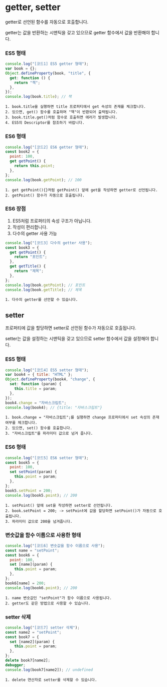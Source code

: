 # getter, setter

getter로 선언된 함수를 자동으로 호출합니다.

getter는 값을 반환하는 시맨틱을 갖고 있으므로 getter 함수에서 값을 반환해야 합니다.

### ES5 형태

```js
console.log("[코드1] ES5 getter 형태");
var book = {};
Object.defineProperty(book, "title", {
  get: function () {
    return "책";
  },
});
console.log(book.title); // 책
```

    1. book.title을 실행하면 title 프로퍼티에서 get 속성의 존재를 체크합니다.
    2. 있으면, get() 함수를 호출하며 "책"이 반환되어 출력됩니다.
    3. book.title.get()처럼 함수로 호출하면 에러가 발생합니다.
    4. ES5의 Descriptor를 참조하기 바랍니다.

### ES6 형태

```js
console.log("[코드2] ES6 getter 형태");
const book2 = {
  point: 100,
  get getPoint() {
    return this.point;
  },
};
console.log(book.getPoint); // 100
```

    1. get getPoint(){}처럼 getPoint() 앞에 get을 작성하면 getter로 선언됩니다.
    2. getPoint() 함수가 자동으로 호출됩니다.

### ES6 장점

1. ES5처럼 프로퍼티의 속성 구조가 아닙니다.
2. 작성이 편리합니다.
3. 다수의 getter 사용 가능

```js
console.log("[코드3] 다수의 getter 사용");
const book3 = {
  get getPoint() {
    return "포인트";
  },
  get getTitle() {
    return "제목";
  },
};
console.log(book.getPoint); // 포인트
console.log(book.getTitle); // 제목
```

    1. 다수의 getter를 선언할 수 있습니다.

## setter

프로퍼티에 값을 할당하면 setter로 선언된 함수가 자동으로 호출됩니다.

setter는 값을 설정하는 시맨틱을 갖고 있으므로 setter 함수에서 값을 설정해야 합니다.

### ES5 형태

```js
console.log("[코드4] ES5 setter 형태");
var book4 = { title: "HTML" };
Object.defineProperty(book4, "change", {
  set: function (param) {
    this.title = param;
  },
});
book4.change = "자바스크립트";
console.log(book4); // {title: "자바스크립트"}
```

    1. book.change = "자바스크립트";를 실행하면 change 프로퍼티에서 set 속성의 존재 여부를 체크합니다.
    2. 있으면, set() 함수를 호출합니다.
    3. "자바스크립트"를 파라미터 값으로 넘겨 줍니다.

### ES6 형태

```js
console.log("[코드5] ES6 setter 형태");
const book5 = {
  point: 100,
  set setPoint(param) {
    this.point = param;
  },
};
book5.setPoint = 200;
console.log(book5.point); // 200
```

    1. setPoint() 앞에 set을 작성하면 setter로 선언됩니다.
    2. book.setPoint = 200; -> setPoint에 값을 할당하면 setPoint()가 자동으로 호출됩니다.
    3. 파라미터 값으로 200을 넘겨줍니다.

### 변숫값을 함수 이름으로 사용한 형태

```js
console.log("[코드6] 변숫값을 함수 이름으로 사용");
const name = "setPoint";
const book6 = {
  point: 100,
  set [name](param) {
    this.point = param;
  },
};
book6[name] = 200;
console.log(book6.point); // 200
```

    1. name 변숫값인 "setPoint"가 함수 이름으로 사용됩니다.
    2. getter도 같은 방법으로 사용할 수 있습니다.

### setter 삭제

```js
console.log("[코드7] setter 삭제");
const name2 = "setPoint";
const book7 = {
  set [name2](param) {
    this.point = param;
  },
};
delete book7[name2];
debugger;
console.log(book7[name2]); // undefined
```

    1. delete 연산자로 setter를 삭제할 수 있습니다.
